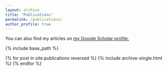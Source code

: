 ```yaml
---
layout: archive
title: "Publications"
permalink: /publications/
author_profile: true
---
```


You can also find my articles on <u><a href="{{https://scholar.google.com/citations?user=-C_x_hUAAAAJ&hl=en}}">my Google Scholar profile</a>.</u>

{% include base_path %}

{% for post in site.publications reversed %} {% include archive-single.html %} {% endfor %}
